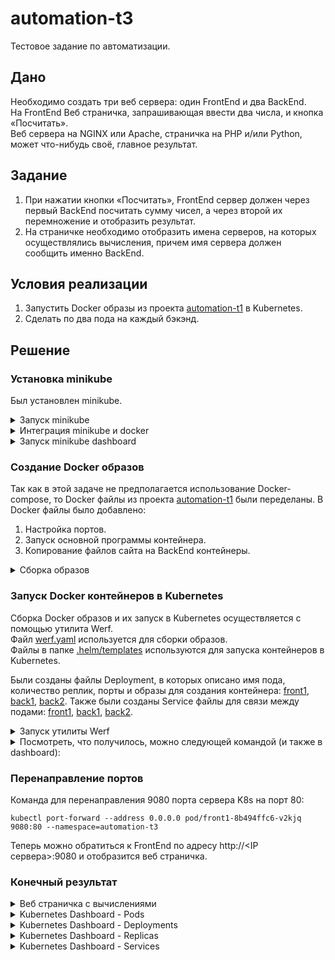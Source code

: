 # automation-t3
Тестовое задание по автоматизации.

## Дано
Необходимо создать три веб сервера: один FrontEnd и два BackEnd.  
На FrontEnd Веб страничка, запрашивающая ввести два числа, и кнопка «Посчитать».  
Веб сервера на NGINX или Apache, страничка на PHP и/или Python, может что-нибудь своё, главное результат.


## Задание
1. При нажатии кнопки «Посчитать», FrontEnd сервер должен через первый BackEnd посчитать сумму чисел, а через второй их перемножение и отобразить результат.
2. На страничке необходимо отобразить имена серверов, на которых осуществлялись вычисления, причем имя сервера должен сообщить именно BackEnd.


## Условия реализации
1. Запустить Docker образы из проекта [automation-t1](https://github.com/fogmorn/automation-t1) в Kubernetes.
2. Сделать по два пода на каждый бэкэнд.

## Решение

### Установка minikube
Был установлен minikube.
<details><summary>Запуск minikube</summary>
<p>

```Shell
  azureuser@s01:~$ minikube start
* minikube v1.24.0 on Ubuntu 20.04                                       
* Automatically selected the docker driver. Other choices: ssh, none  
* Starting control plane node minikube in cluster minikube
* Pulling base image ...                                                                                                                         
* Downloading Kubernetes v1.22.3 preload ...          
    > preloaded-images-k8s-v13-v1...: 501.73 MiB / 501.73 MiB  100.00% 307.33 M
    > gcr.io/k8s-minikube/kicbase: 355.78 MiB / 355.78 MiB  100.00% 21.56 MiB p
* Creating docker container (CPUs=2, Memory=2200MB) ...- E1114 06:56:42.883217    1658 network_create.go:85] failed to find free subnet for docker network minikube after 20 attempts: no free private network subnets found with given parameters (start: "192.168.57.0", step: 9, tries: 20)                                                                                                                                               
! Unable to create dedicated network, this might result in cluster IP change after restart: un-retryable: no free private network subnets found with given parameters (start: "192.168.57.0", step: 9, tries: 20)          
* Preparing Kubernetes v1.22.3 on Docker 20.10.8 ...
  - Generating certificates and keys ...                                                                                                        
  - Booting up control plane ...                                         
  - Configuring RBAC rules ...                                           
* Verifying Kubernetes components...          
  - Using image gcr.io/k8s-minikube/storage-provisioner:v5
* Enabled addons: storage-provisioner, default-storageclass             
* kubectl not found. If you need it, try: 'minikube kubectl -- get pods -A'
* Done! kubectl is now configured to use "minikube" cluster and "default" namespace by default
```

</p>
</details>

<details><summary>Интеграция minikube и docker</summary>
<p>

```Shell
minikube docker-env
eval $(minikube -p minikube docker-env)
```

</p>
</details>


<details><summary>Запуск minikube dashboard</summary>
<p>

```Shell
minikube dashboard
# Port forwarding from local pc to remote with minikube dashboard
ssh -f -N -L 46041:localhost:46041 azureuser@137.135.200.175
```

</p>
</details>

### Создание Docker образов
Так как в этой задаче не предполагается использование Docker-compose, то Docker файлы из проекта [automation-t1](https://github.com/fogmorn/automation-t1) были переделаны.
В Docker файлы было добавлено:
1. Настройка портов.
2. Запуск основной программы контейнера.
3. Копирование файлов сайта на BackEnd контейнеры.

<details><summary>Сборка образов</summary>
<p>

```Shell
docker build -t back1:6 -f back1.Dockerfile .
docker build -t back2:6 -f back2.Dockerfile .
docker build -t front1:6 -f front1.Dockerfile .
```

</p>
</details>


### Запуск Docker контейнеров в Kubernetes
Сборка Docker образов и их запуск в Kubernetes осуществляется с помощью утилита Werf.  
Файл [werf.yaml](werf.yaml) используется для сборки образов.  
Файлы в папке [.helm/templates](.helm/templates) используются для запуска контейнеров в Kubernetes.

Были созданы файлы Deployment, в которых описано имя пода, количество реплик, порты и образы для создания контейнера:
[front1](.helm/templates/front1-deployment.yaml), [back1](.helm/templates/back1-deployment.yaml), [back2](.helm/templates/back2-deployment.yaml). Также были созданы Service файлы для связи между подами: [front1](.helm/templates/front1-service.yaml), [back1](.helm/templates/back1-service.yaml), [back2](.helm/templates/back2-service.yaml).

<details><summary>Запуск утилиты Werf</summary>
<p>

```Shell
azureuser@s01:~/automation-t3$ werf converge --repo registry.example.com:80/automation-t3                                                          
Version: v1.2.53                                                                                                                                   
Using werf config render file: /tmp/werf-config-render-1990110385
<some lines skipped>
┌ ⛵ image back2                                                                                                                                 
│ ┌ Building stage back2/dockerfile                                                                                                               
│ │ back2/dockerfile  Sending build context to Docker daemon  43.01kB                                                                             
│ │ back2/dockerfile  Step 1/15 : FROM nanoninja/php-fpm:latest                                                                                  
│ │ back2/dockerfile   ---> 975daeead3d0                                                                                                         
│ │ back2/dockerfile  Step 2/15 : COPY ./back2/php-fpm.conf /usr/local/etc/                                                                       
│ │ back2/dockerfile   ---> Using cache
│ │ back2/dockerfile   ---> 8743ee13e16c
│ │ back2/dockerfile  Step 3/15 : COPY ./back2/site.conf /usr/local/etc/php-fpm.d/
│ │ back2/dockerfile   ---> Using cache
│ │ back2/dockerfile   ---> b161497edabb
│ │ back2/dockerfile  Step 4/15 : COPY ./site_static/multiply.php /var/www/html/site/
<some lines skipped>
│ │ ┌ Store stage into registry.example.com:80/automation-t3
│ │ └ Store stage into registry.example.com:80/automation-t3 (0.60 seconds)
│ ├ Info
│ │      name: registry.example.com:80/automation-t3:e6d15dc6b103b7be825f307dcf6f870b74d199d2a73176d04aa91950-1641665715991
│ │        id: 715ab520d3ec
│ │   created: 2022-01-08 18:15:15 +0000 UTC
│ │      size: 230.9 MiB
│ └ Building stage back2/dockerfile (33.49 seconds)
└ ⛵ image back2 (34.11 seconds)
<some lines skipped>
┌ Waiting for release resources to become ready                                                                                           
│ ┌ Status progress                                                                                                                               
│ │ DEPLOYMENT                                                                        REPLICAS       AVAILABLE        UP-TO-DATE                 
│ │ back1                                                                             3/2            2                2                           
│ │ │   POD                            READY      RESTARTS       STATUS               ---                                                         
│ │ ├── 6ff9d8fbc9-7bl5k               1/1        0              Running              Waiting for: replicas 3->2                                 
│ │ ├── 6ff9d8fbc9-plk4m               0/1        0              ContainerCreating                                                               
│ │ ├── 857d8cc657-5nz4x               1/1        0              Running               
│ │ └── 857d8cc657-mkxl4               1/1        0              Terminating          
│ │ back2                                                                             3/2            2                1                           
│ │ │   POD                            READY      RESTARTS       STATUS               ---                                                         
│ │ ├── 557fcb4995-fvrw7               0/1        0              ContainerCreating    Waiting for: up-to-date 1->2, replicas 3->2                 
│ │ ├── 57bb69b58f-kccpn               1/1        0              Running               
│ │ └── 57bb69b58f-shs9d               1/1        0              Running               
│ │ front1                                                                            1/1            1                1                           
│ └ Status progress
│ 
│ ┌ Status progress
│ │ DEPLOYMENT                                                                        REPLICAS       AVAILABLE        UP-TO-DATE                 
│ │ back1                                                                             3->2/2         2                2                           
│ │ │   POD                            READY      RESTARTS       STATUS                                                                           
│ │ ├── 6ff9d8fbc9-7bl5k               1/1        0              Running               
│ │ ├── 6ff9d8fbc9-plk4m               1/1        0              ContainerCreating    
│ │ │                                                            -> Running           
│ │ ├── 857d8cc657-5nz4x               1/1        0              Running ->           
│ │ │                                                            Terminating          
│ │ └── 857d8cc657-mkxl4               0/1        0              Terminating          
│ │ back2                                                                             3->2/2         2                1->2                       
│ │ │   POD                            READY      RESTARTS       STATUS                                                                           
│ │ ├── 557fcb4995-8fpj5               1/1        0              Running               
│ │ ├── 557fcb4995-fvrw7               1/1        0              ContainerCreating    
│ │ │                                                            -> Running           
│ │ ├── 57bb69b58f-kccpn               1/1        0              Running ->           
│ │ │                                                            Terminating          
│ │ └── 57bb69b58f-shs9d               0/0        0              -                     
│ │ front1                                                                            1/1            1                1                           
│ └ Status progress
└ Waiting for release resources to become ready (9.87 seconds)

Release "automation-t3" has been upgraded. Happy Helming!
NAME: automation-t3
LAST DEPLOYED: Sat Jan  8 18:15:18 2022
NAMESPACE: automation-t3
STATUS: deployed
REVISION: 4
TEST SUITE: None
Running time 46.09 seconds
```

</p>
</details>

<details><summary>Посмотреть, что получилось, можно следующей командой (и также в dashboard):</summary>
<p>

```Shell
azureuser@s01:~$ kubectl get all --namespace automation-t3
NAME                         READY   STATUS    RESTARTS   AGE
pod/back1-6ff9d8fbc9-7bl5k   1/1     Running   0          24m
pod/back1-6ff9d8fbc9-plk4m   1/1     Running   0          24m
pod/back2-557fcb4995-8fpj5   1/1     Running   0          24m
pod/back2-557fcb4995-fvrw7   1/1     Running   0          24m
pod/front1-8b494ffc6-v2kjq   1/1     Running   0          24m

NAME             TYPE        CLUSTER-IP       EXTERNAL-IP   PORT(S)    AGE
service/back1    ClusterIP   10.110.189.203   <none>        9000/TCP   97m
service/back2    ClusterIP   10.97.9.129      <none>        9001/TCP   97m
service/front1   ClusterIP   10.104.231.86    <none>        80/TCP     97m

NAME                     READY   UP-TO-DATE   AVAILABLE   AGE
deployment.apps/back1    2/2     2            2           97m
deployment.apps/back2    2/2     2            2           97m
deployment.apps/front1   1/1     1            1           97m

NAME                                DESIRED   CURRENT   READY   AGE
replicaset.apps/back1-6ff9d8fbc9    2         2         2       24m
replicaset.apps/back1-857d8cc657    0         0         0       97m
replicaset.apps/back2-557fcb4995    2         2         2       24m
replicaset.apps/back2-57bb69b58f    0         0         0       97m
replicaset.apps/front1-5b956ff4c5   0         0         0       97m
replicaset.apps/front1-8b494ffc6    1         1         1       24m
```

</p>
</details>

### Перенаправление портов
Команда для перенаправления 9080 порта сервера K8s на порт 80: 
```Shell
kubectl port-forward --address 0.0.0.0 pod/front1-8b494ffc6-v2kjq 9080:80 --namespace=automation-t3
```

Теперь можно обратиться к FrontEnd по адресу http://<IP сервера>:9080 и отобразится веб страничка.

### Конечный результат
<details><summary>Веб страничка с вычислениями</summary>
  <img src="https://user-images.githubusercontent.com/49227124/147834396-0899b37f-9d1d-4a3b-935b-aebc7b9ff000.png" alt="Web_page_automation-t3"/>
</details>

<details><summary>Kubernetes Dashboard - Pods</summary>
  <img src="https://user-images.githubusercontent.com/49227124/147834489-67fda385-4331-4a74-94ca-d28874050506.png" alt="K8s_pods_list"/>
</details>

<details><summary>Kubernetes Dashboard - Deployments</summary>
  <img src="https://user-images.githubusercontent.com/49227124/147834480-7c8bc534-2f39-496a-be22-50238a7c1e41.png" alt="K8s_deployments_list"/>
</details>

<details><summary>Kubernetes Dashboard - Replicas</summary>
  <img src="https://user-images.githubusercontent.com/49227124/147834470-6769dcd5-912b-410f-8f94-c5300fb2e6bf.png" alt="K8s_replicas_list"/>
</details>


<details><summary>Kubernetes Dashboard - Services</summary>
  <img src="https://user-images.githubusercontent.com/49227124/147834463-9848f485-15c6-4bbf-87ef-7250144d4737.png" alt="K8s_services_list"/>
</details>
